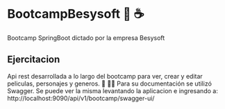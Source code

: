 # BootcampBesysoft :rocket: :coffee:
Bootcamp SpringBoot dictado por la empresa Besysoft

## Ejercitacion 
Api rest desarrollada a lo largo del bootcamp para ver, crear y editar peliculas, personajes y generos. :movie_camera: :superhero_woman:
Para su documentación se utilizó Swagger. Se puede ver la misma levantando la aplicacion e ingresando a:
http://localhost:9090/api/v1/bootcamp/swagger-ui/

